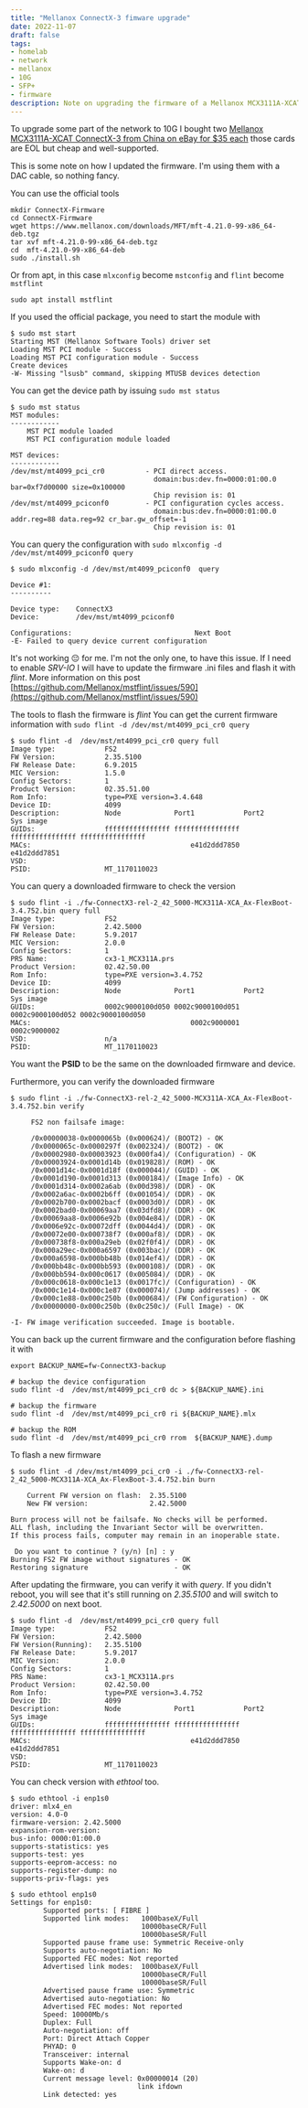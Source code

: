 ```yaml
---
title: "Mellanox ConnectX-3 fimware upgrade"
date: 2022-11-07
draft: false 
tags:
- homelab
- network
- mellanox
- 10G
- SFP+
- firmware
description: Note on upgrading the firmware of a Mellanox MCX3111A-XCAT ConnectX-3 a 10G network card
---
```


To upgrade some part of the network to 10G I bought two [Mellanox MCX3111A-XCAT ConnectX-3 from China on eBay for $35 each](https://www.ebay.com/itm/115449939717) those cards are EOL but cheap and well-supported.


This is some note on how I updated the firmware. I'm using them with a DAC cable, so nothing fancy.

You can use the official tools

```
mkdir ConnectX-Firmware 
cd ConnectX-Firmware
wget https://www.mellanox.com/downloads/MFT/mft-4.21.0-99-x86_64-deb.tgz
tar xvf mft-4.21.0-99-x86_64-deb.tgz
cd  mft-4.21.0-99-x86_64-deb
sudo ./install.sh
```

Or from apt, in this case `mlxconfig` become `mstconfig` and `flint` become `mstflint`

```
sudo apt install mstflint
```

If you used the official package, you need to start the module with

```
$ sudo mst start
Starting MST (Mellanox Software Tools) driver set
Loading MST PCI module - Success
Loading MST PCI configuration module - Success
Create devices
-W- Missing "lsusb" command, skipping MTUSB devices detection
```

You can get the device path by issuing `sudo mst status`

```
$ sudo mst status
MST modules:
------------
    MST PCI module loaded
    MST PCI configuration module loaded

MST devices:
------------
/dev/mst/mt4099_pci_cr0          - PCI direct access.
                                   domain:bus:dev.fn=0000:01:00.0 bar=0xf7d00000 size=0x100000
                                   Chip revision is: 01
/dev/mst/mt4099_pciconf0         - PCI configuration cycles access.
                                   domain:bus:dev.fn=0000:01:00.0 addr.reg=88 data.reg=92 cr_bar.gw_offset=-1
                                   Chip revision is: 01
```

You can query the configuration with `sudo mlxconfig -d /dev/mst/mt4099_pciconf0 query`

```
$ sudo mlxconfig -d /dev/mst/mt4099_pciconf0  query

Device #1:
----------

Device type:    ConnectX3
Device:         /dev/mst/mt4099_pciconf0

Configurations:                              Next Boot
-E- Failed to query device current configuration
```

It's not working 😔 for me. I'm not the only one,  to have this issue. If I need to enable *SRV-IO*  I will have to update the firmware .ini files and flash it with *flint*. More information on this post [https://github.com/Mellanox/mstflint/issues/590](https://github.com/Mellanox/mstflint/issues/590)

The tools to flash the firmware is *flint* You can get the current firmware information with `sudo flint -d /dev/mst/mt4099_pci_cr0 query`

```
$ sudo flint -d  /dev/mst/mt4099_pci_cr0 query full
Image type:            FS2
FW Version:            2.35.5100
FW Release Date:       6.9.2015
MIC Version:           1.5.0
Config Sectors:        1
Product Version:       02.35.51.00
Rom Info:              type=PXE version=3.4.648
Device ID:             4099
Description:           Node             Port1            Port2            Sys image
GUIDs:                 ffffffffffffffff ffffffffffffffff ffffffffffffffff ffffffffffffffff
MACs:                                       e41d2ddd7850     e41d2ddd7851
VSD:
PSID:                  MT_1170110023
```

You can query a downloaded firmware to check the version 

```
$ sudo flint -i ./fw-ConnectX3-rel-2_42_5000-MCX311A-XCA_Ax-FlexBoot-3.4.752.bin query full
Image type:            FS2
FW Version:            2.42.5000
FW Release Date:       5.9.2017
MIC Version:           2.0.0
Config Sectors:        1
PRS Name:              cx3-1_MCX311A.prs
Product Version:       02.42.50.00
Rom Info:              type=PXE version=3.4.752
Device ID:             4099
Description:           Node             Port1            Port2            Sys image
GUIDs:                 0002c9000100d050 0002c9000100d051 0002c9000100d052 0002c9000100d050
MACs:                                       0002c9000001     0002c9000002
VSD:                   n/a
PSID:                  MT_1170110023
```

You want the **PSID** to be the same on the downloaded firmware and device.

Furthermore, you can verify the downloaded firmware

```
$ sudo flint -i ./fw-ConnectX3-rel-2_42_5000-MCX311A-XCA_Ax-FlexBoot-3.4.752.bin verify

     FS2 non failsafe image:

     /0x00000038-0x0000065b (0x000624)/ (BOOT2) - OK
     /0x0000065c-0x0000297f (0x002324)/ (BOOT2) - OK
     /0x00002980-0x00003923 (0x000fa4)/ (Configuration) - OK
     /0x00003924-0x0001d14b (0x019828)/ (ROM) - OK
     /0x0001d14c-0x0001d18f (0x000044)/ (GUID) - OK
     /0x0001d190-0x0001d313 (0x000184)/ (Image Info) - OK
     /0x0001d314-0x0002a6ab (0x00d398)/ (DDR) - OK
     /0x0002a6ac-0x0002b6ff (0x001054)/ (DDR) - OK
     /0x0002b700-0x0002bacf (0x0003d0)/ (DDR) - OK
     /0x0002bad0-0x00069aa7 (0x03dfd8)/ (DDR) - OK
     /0x00069aa8-0x0006e92b (0x004e84)/ (DDR) - OK
     /0x0006e92c-0x00072dff (0x0044d4)/ (DDR) - OK
     /0x00072e00-0x000738f7 (0x000af8)/ (DDR) - OK
     /0x000738f8-0x000a29eb (0x02f0f4)/ (DDR) - OK
     /0x000a29ec-0x000a6597 (0x003bac)/ (DDR) - OK
     /0x000a6598-0x000bb48b (0x014ef4)/ (DDR) - OK
     /0x000bb48c-0x000bb593 (0x000108)/ (DDR) - OK
     /0x000bb594-0x000c0617 (0x005084)/ (DDR) - OK
     /0x000c0618-0x000c1e13 (0x0017fc)/ (Configuration) - OK
     /0x000c1e14-0x000c1e87 (0x000074)/ (Jump addresses) - OK
     /0x000c1e88-0x000c250b (0x000684)/ (FW Configuration) - OK
     /0x00000000-0x000c250b (0x0c250c)/ (Full Image) - OK

-I- FW image verification succeeded. Image is bootable.
```

You can back up the current firmware and the configuration before flashing it with

```
export BACKUP_NAME=fw-ConnectX3-backup

# backup the device configuration
sudo flint -d  /dev/mst/mt4099_pci_cr0 dc > ${BACKUP_NAME}.ini

# backup the firmware
sudo flint -d  /dev/mst/mt4099_pci_cr0 ri ${BACKUP_NAME}.mlx

# backup the ROM
sudo flint -d  /dev/mst/mt4099_pci_cr0 rrom  ${BACKUP_NAME}.dump
```

To flash a new firmware 

```
$ sudo flint -d /dev/mst/mt4099_pci_cr0 -i ./fw-ConnectX3-rel-2_42_5000-MCX311A-XCA_Ax-FlexBoot-3.4.752.bin burn

    Current FW version on flash:  2.35.5100
    New FW version:               2.42.5000

Burn process will not be failsafe. No checks will be performed.
ALL flash, including the Invariant Sector will be overwritten.
If this process fails, computer may remain in an inoperable state.

 Do you want to continue ? (y/n) [n] : y
Burning FS2 FW image without signatures - OK
Restoring signature                     - OK
```

After updating the firmware, you can verify it with *query*. If you didn't reboot, you will see that it's still running on *2.35.5100* and will switch to *2.42.5000* on next boot.

```
$ sudo flint -d  /dev/mst/mt4099_pci_cr0 query full
Image type:            FS2
FW Version:            2.42.5000
FW Version(Running):   2.35.5100
FW Release Date:       5.9.2017
MIC Version:           2.0.0
Config Sectors:        1
PRS Name:              cx3-1_MCX311A.prs
Product Version:       02.42.50.00
Rom Info:              type=PXE version=3.4.752
Device ID:             4099
Description:           Node             Port1            Port2            Sys image
GUIDs:                 ffffffffffffffff ffffffffffffffff ffffffffffffffff ffffffffffffffff
MACs:                                       e41d2ddd7850     e41d2ddd7851
VSD:
PSID:                  MT_1170110023
```

You can check version with *ethtool* too.

```
$ sudo ethtool -i enp1s0
driver: mlx4_en
version: 4.0-0
firmware-version: 2.42.5000
expansion-rom-version:
bus-info: 0000:01:00.0
supports-statistics: yes
supports-test: yes
supports-eeprom-access: no
supports-register-dump: no
supports-priv-flags: yes

$ sudo ethtool enp1s0
Settings for enp1s0:
        Supported ports: [ FIBRE ]
        Supported link modes:   1000baseX/Full
                                10000baseCR/Full
                                10000baseSR/Full
        Supported pause frame use: Symmetric Receive-only
        Supports auto-negotiation: No
        Supported FEC modes: Not reported
        Advertised link modes:  1000baseX/Full
                                10000baseCR/Full
                                10000baseSR/Full
        Advertised pause frame use: Symmetric
        Advertised auto-negotiation: No
        Advertised FEC modes: Not reported
        Speed: 10000Mb/s
        Duplex: Full
        Auto-negotiation: off
        Port: Direct Attach Copper
        PHYAD: 0
        Transceiver: internal
        Supports Wake-on: d
        Wake-on: d
        Current message level: 0x00000014 (20)
                               link ifdown
        Link detected: yes
```
